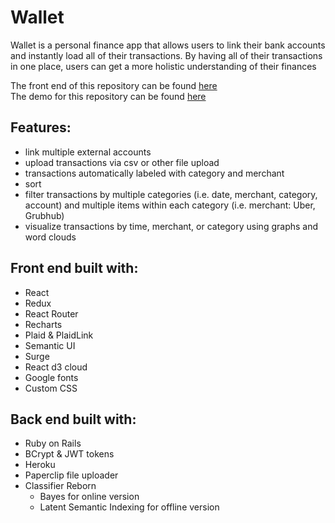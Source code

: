  # Wallet

 Wallet is a personal finance app that allows users to link their bank accounts and instantly load all of their transactions. By having all of their transactions in one place, users can get a more holistic understanding of their finances

 The front end of this repository can be found [here](https://github.com/aduranil/personal-finance-frontend)<br/>
 The demo for this repository can be found [here](http://personal-finance.surge.sh/)

 ## Features:
 * link multiple external accounts
 * upload transactions via csv or other file upload
 * transactions automatically labeled with category and merchant
 * sort
 * filter transactions by multiple categories (i.e. date, merchant, category, account) and multiple items within each category (i.e. merchant: Uber, Grubhub)
 * visualize transactions by time, merchant, or category using graphs and word clouds

 ## Front end built with:
 * React
 * Redux
 * React Router
 * Recharts
 * Plaid & PlaidLink
 * Semantic UI
 * Surge
 * React d3 cloud
 * Google fonts
 * Custom CSS

 ## Back end built with:
  * Ruby on Rails
  * BCrypt & JWT tokens
  * Heroku
  * Paperclip file uploader
  * Classifier Reborn
    * Bayes for online version
    * Latent Semantic Indexing for offline version
